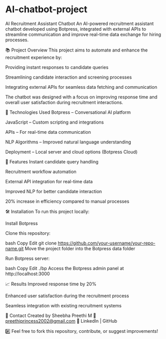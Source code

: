 # AI-chatbot-project

AI Recruitment Assistant Chatbot
An AI-powered recruitment assistant chatbot developed using Botpress, integrated with external APIs to streamline communication and improve real-time data exchange for hiring processes.

📚 Project Overview
This project aims to automate and enhance the recruitment experience by:

Providing instant responses to candidate queries

Streamlining candidate interaction and screening processes

Integrating external APIs for seamless data fetching and communication

The chatbot was designed with a focus on improving response time and overall user satisfaction during recruitment interactions.

🚀 Technologies Used
Botpress – Conversational AI platform

JavaScript – Custom scripting and integrations

APIs – For real-time data communication

NLP Algorithms – Improved natural language understanding

Deployment – Local server and cloud options (Botpress Cloud)

🎯 Features
Instant candidate query handling

Recruitment workflow automation

External API integration for real-time data

Improved NLP for better candidate interaction

20% increase in efficiency compared to manual processes

🛠️ Installation
To run this project locally:

Install Botpress

Clone this repository:

bash
Copy
Edit
git clone https://github.com/your-username/your-repo-name.git
Move the project folder into the Botpress data folder

Run Botpress server:

bash
Copy
Edit
./bp
Access the Botpress admin panel at http://localhost:3000

📈 Results
Improved response time by 20%

Enhanced user satisfaction during the recruitment process

Seamless integration with existing recruitment systems

📩 Contact
Created by Sheebha Preethi M
📧 preethiprincess2002@gmail.com
🔗 LinkedIn | GitHub

#️⃣ Feel free to fork this repository, contribute, or suggest improvements!
